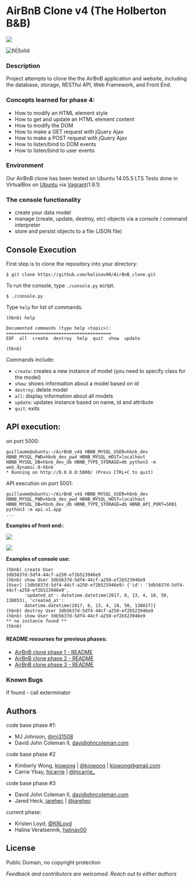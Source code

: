 # AirBnB Clone v4 (The Holberton B&B)
![](https://github.com/johncoleman83/AirBnB_clone/raw/master/dev/HBTN-hbnb-Final.png)

![N|Solid](https://s3.amazonaws.com/intranet-projects-files/concepts/74/hbnb_step5.png)

### Description
Project attempts to clone the the AirBnB application and website, including the database, storage, RESTful API, Web Framework, and Front End.

### Concepts learned for phase 4:
* How to modify an HTML element style
* How to get and update an HTML element content
* How to modify the DOM
* How to make a GET request with jQuery Ajax
* How to make a POST request with jQuery Ajax
* How to listen/bind to DOM events
* How to listen/bind to user events

### Environment
Our AirBnB clone has been tested on Ubuntu 14.05.5 LTS
Tests done in VirtualBox on [Ubuntu](https://atlas.hashicorp.com/ubuntu/boxes/trusty64) via [Vagrant](https://www.vagrantup.com/)(1.9.1)

### The console functionality
* create your data model
* manage (create, update, destroy, etc) objects via a console / command interpreter
* store and persist objects to a file (JSON file)

## Console Execution
First step is to clone the repository into your directory:
``` 
$ git clone https://github.com/halinav00/AirBnB_clone.git 
```
To run the console, type `./console.py` script. 
```
$ ./console.py
```
Type `help` for list of commands.
```
(hbnb) help

Documented commands (type help <topic>):
========================================
EOF  all  create  destroy  help  quit  show  update

(hbnb)
```

Commands include:
* `create`: creates a new instance of model (you need to specify class for the model)
* `show`: shows information about a model based on id
* `destroy`: delete model
* `all`: display information about all models
* `update`: updates instance based on name, id and attribute
* `quit`: exits


## API execution:
on port 5000:
```
guillaume@ubuntu:~/AirBnB_v4$ HBNB_MYSQL_USER=hbnb_dev HBNB_MYSQL_PWD=hbnb_dev_pwd HBNB_MYSQL_HOST=localhost HBNB_MYSQL_DB=hbnb_dev_db HBNB_TYPE_STORAGE=db python3 -m web_dynamic.0-hbnb
* Running on http://0.0.0.0:5000/ (Press CTRL+C to quit)
```
API execution on port 5001:
```
guillaume@ubuntu:~/AirBnB_v4$ HBNB_MYSQL_USER=hbnb_dev HBNB_MYSQL_PWD=hbnb_dev_pwd HBNB_MYSQL_HOST=localhost HBNB_MYSQL_DB=hbnb_dev_db HBNB_TYPE_STORAGE=db HBNB_API_PORT=5001 python3 -m api.v1.app
...
```

**Examples of front end:**:

![](https://s3.amazonaws.com/intranet-projects-files/holbertonschool-higher-level_programming+/309/hbnb_2_0.jpg)

![](https://s3.amazonaws.com/intranet-projects-files/holbertonschool-higher-level_programming+/309/hbnb_1_2.jpg)

**Examples of console use:**
```
(hbnb) create User
3db5637d-5df4-44cf-a250-ef2b523946e9
(hbnb) show User 3db5637d-5df4-44cf-a250-ef2b523946e9
[User] (3db5637d-5df4-44cf-a250-ef2b523946e9) {'id': '3db5637d-5df4-44cf-a250-ef2b523946e9', 
       'updated_at': datetime.datetime(2017, 6, 13, 4, 18, 50, 138053), 'created_at': 
       datetime.datetime(2017, 6, 13, 4, 18, 50, 138027)}
(hbnb) destroy User 3db5637d-5df4-44cf-a250-ef2b523946e9
(hbnb) show User 3db5637d-5df4-44cf-a250-ef2b523946e9
** no instance found **
(hbnb)
```

#### README resourses for previous phases:
* [AirBnB clone phase 1  -  README](https://github.com/johncoleman83/AirBnB_clone/blob/master/README.md)
* [AirBnB clone phase 2 -  README](https://github.com/kjowong/AirBnB_clone_v2/blob/master/README.md)
* [AirBnB clone phase 3 -  README](https://github.com/johncoleman83/AirBnB_clone_v3/blob/master/README.md)

### Known Bugs
If found - call exterminator

## Authors

code base phase #1:
* MJ Johnson, [@mj31508](https://github.com/mj31508)
* David John Coleman II, [davidjohncoleman.com](http://www.davidjohncoleman.com/)

code base phase #2
* Kimberly Wong, [kjowong](http://github.com/kjowong) | [@kjowong](http://twitter.com/kjowong) | [kjowong@gmail.com](kjowong@gmail.com)
* Carrie Ybay, [hicarrie](http://github.com/hicarrie) | [@hicarrie_](http://twitter.com/hicarrie_)

code base phase #3
* David John Coleman II, [davidjohncoleman.com](http://www.davidjohncoleman.com/)
* Jared Heck, [jarehec](https://github.com/jarehec) | [@jarehec](https://twitter.com/jarehec)

current phase:
* Kristen Loyd, [@KRLoyd](https://github.com/KRLoyd)
* Halina Veratsennik, [halinav00](http://github.com/halinav00)

## License

Public Domain, no copyright protection

*Feedback and contributors are welcomed. Reach out to either authors*
